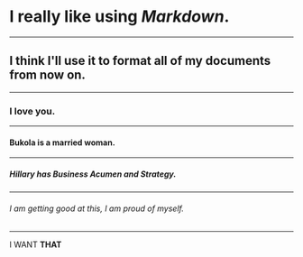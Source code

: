 # I really like using ***Markdown***.
---
## I think I'll use it to format all of my documents from now on.
---
### I love you.
---
#### Bukola is a married woman.
---
##### Hillary has Business Acumen and Strategy.
---
###### I am getting good at this, I am proud of myself.
---
I WANT **THAT**
